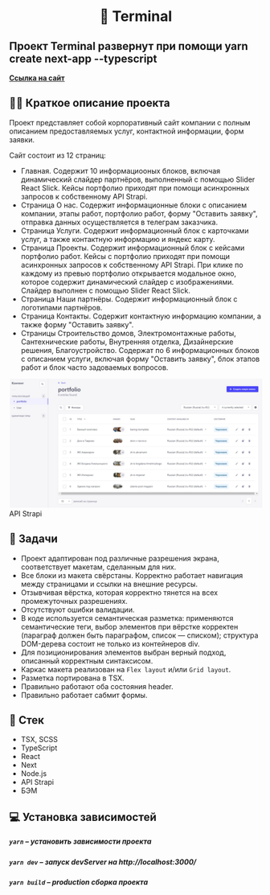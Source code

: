<h1 align="center">
    📰 Terminal
</h1>

## Проект Terminal развернут при помощи yarn create next-app --typescript

**[Ссылка на сайт](https://terminal-m31.ru/)**

## ✍🏻 Краткое описание проекта
Проект представляет собой корпоративный сайт компании с полным описанием предоставляемых услуг, контактной информации, форм заявки.

Сайт состоит из 12 страниц:
- Главная. Содержит 10 информациооных блоков, включая динамический слайдер партнёров, выполненный с помощью Slider React Slick. Кейсы портфолио приходят при помощи асинхронных запросов к собственному API Strapi.
- Страница О нас. Содержит информационные блоки с описанием компании, этапы работ, портфолио работ, форму "Оставить заявку", отправка данных осуществляется в телеграм заказчика.
- Страница Услуги. Содержит информационный блок с карточками услуг, а также контактную информацию и яндекс карту.
- Страница Проекты. Содержит информационный блок с кейсами портфолио работ. Кейсы с портфолио приходят при помощи асинхронных запросов к собственному API Strapi. При клике по каждому из превью портфолио открывается модальное окно, которое содержит динамический слайдер с изображениями. Слайдер выполнен с помощью Slider React Slick.
- Страница Наши партнёры. Содержит информационный блок с логотипами партнёров.
- Страница Контакты. Содержит контактную информацию компании, а также форму "Оставить заявку".
- Страницы Строительство домов, Электромонтажные работы, Сантехнические работы, Внутренняя отделка, Дизайнерские решения, Благоустройство. Содержат по 6 информационных блоков с описанием услуги, включая форму "Оставить заявку", блок этапов работ и блок часто задоваемых вопросов.

<img alt="strapi-image" src="./public/images/strapi.jpg"/>
API Strapi

## 📖 Задачи

- Проект адаптирован под различные разрешения экрана, соответствует макетам, сделанным для них.
- Все блоки из макета свёрстаны. Корректно работает навигация между страницами и ссылки на внешние ресурсы.
- Отзывчивая вёрстка, которая корректно тянется на всех промежуточных разрешениях.
- Отсутствуют ошибки валидации.
- В коде используется семантическая разметка: применяются семантические теги, выбор элементов при вёрстке корректен (параграф должен быть параграфом, список — списком); структура DOM-дерева состоит не только из контейнеров div.
- Для позиционирования элементов выбран верный подход, описанный корректным синтаксисом.
- Каркас макета реализован на `Flex layout` и/или `Grid layout`.
- Разметка портирована в TSX.
- Правильно работают оба состояния header.
- Правильно работает сабмит формы.


## 📃 Стек

- TSX, SCSS
- TypeScript
- React
- Next
- Node.js
- API Strapi
- БЭМ


## 💻 Установка зависимостей

##### `yarn` – установить зависимости проекта

##### `yarn dev` – запуск devServer на http://localhost:3000/

##### `yarn build` – production сборка проекта